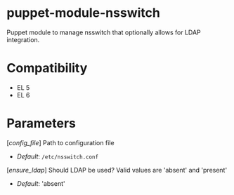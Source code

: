 puppet-module-nsswitch
===

Puppet module to manage nsswitch that optionally allows for LDAP integration.

# Compatibility #
  * EL 5
  * EL 6

# Parameters #
[*config_file*]
Path to configuration file
- *Default*: `/etc/nsswitch.conf`

[*ensure_ldap*]
Should LDAP be used? Valid values are 'absent' and 'present'
- *Default*: 'absent'
